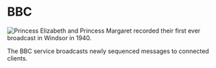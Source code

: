 # BBC

![Princess Elizabeth and Princess Margaret recorded their first ever broadcast in Windsor in 1940.](http://newsimg.bbc.co.uk/media/images/46968000/jpg/_46968354_queen3425153.jpg)

The BBC service broadcasts newly sequenced messages to connected clients.
